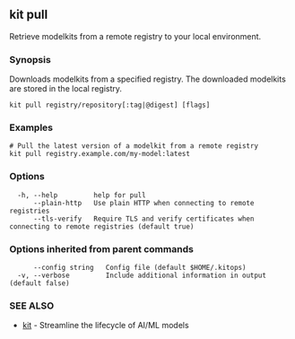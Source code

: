 ## kit pull

Retrieve modelkits from a remote registry to your local environment.

### Synopsis

Downloads modelkits from a specified registry. The downloaded 
modelkits are stored in the local registry.

```
kit pull registry/repository[:tag|@digest] [flags]
```

### Examples

```
# Pull the latest version of a modelkit from a remote registry
kit pull registry.example.com/my-model:latest
```

### Options

```
  -h, --help         help for pull
      --plain-http   Use plain HTTP when connecting to remote registries
      --tls-verify   Require TLS and verify certificates when connecting to remote registries (default true)
```

### Options inherited from parent commands

```
      --config string   Config file (default $HOME/.kitops)
  -v, --verbose         Include additional information in output (default false)
```

### SEE ALSO

* [kit](kit.md)	 - Streamline the lifecycle of AI/ML models

